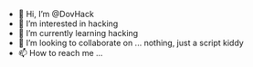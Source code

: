 - 👋 Hi, I’m @DovHack
- 👀 I’m interested in hacking 
- 🌱 I’m currently learning hacking
- 💞️ I’m looking to collaborate on ... nothing, just a script kiddy
- 📫 How to reach me ...

<!---
DovHack/DovHack is a ✨ special ✨ repository because its `README.md` (this file) appears on your GitHub profile.
You can click the Preview link to take a look at your changes.
--->
